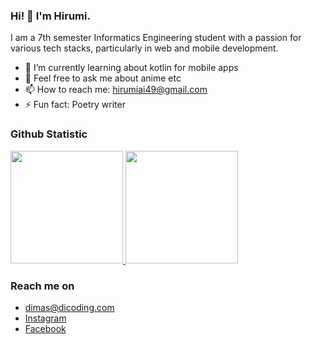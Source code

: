 ### Hi! 👋 I'm Hirumi.

I am a 7th semester Informatics Engineering student with a passion for various tech stacks, particularly in web and mobile development.

- 🌱 I’m currently learning about kotlin for mobile apps
- 💬 Feel free to ask me about anime etc
- 📫 How to reach me: hirumiai49@gmail.com
- ⚡ Fun fact: Poetry writer
  
### Github Statistic
<p align="left">
<a href="https://github.com/hirumiai">
  <img height="180em" src="https://github-readme-stats-eight-theta.vercel.app/api?username=dimasmds&show_icons=true&theme=algolia&include_all_commits=true&count_private=true"/>
  <img height="180em" src="https://github-readme-stats-eight-theta.vercel.app/api/top-langs/?username=dimasmds&layout=compact&langs_count=8&theme=algolia"/>
</a>
</p>

### Reach me on
- dimas@dicoding.com
- <a href="https://instagram/hirumiai">Instagram</a>
- <a href="https://facebook/hirumiai">Facebook</a>

